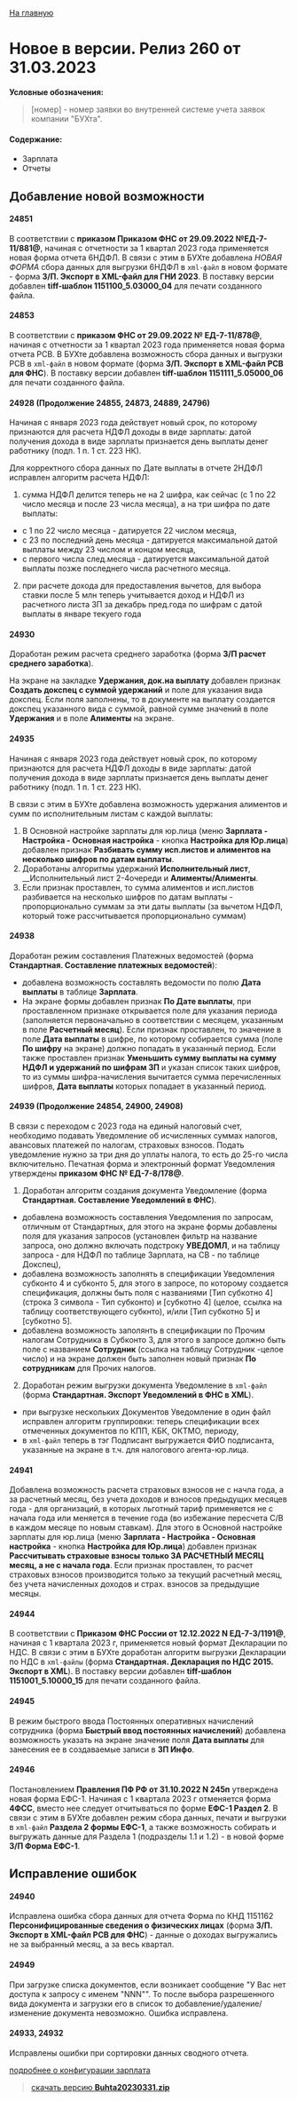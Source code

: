 ﻿[На главную](../../index.md)

# Новое  в версии. Релиз 260 от 31.03.2023

**Условные обозначения:**
 >[номер] - номер заявки во внутренней системе учета заявок компании "БУХта".

#### Содержание: 

- Зарплата
- Отчеты

## Добавление новой возможности

#### 24851
В соответствии с __приказом Приказом ФНС от 29.09.2022 №ЕД-7-11/881@__, начиная с отчетности за 1 квартал 2023 года применяется новая форма отчета 6НДФЛ. В связи с этим в БУХте добавлена _НОВАЯ ФОРМА_ сбора данных для выгрузки 6НДФЛ в `xml-файл` в новом формате - форма __З/П. Экспорт в XML-файл для ГНИ 2023__.
В поставку версии добавлен __tiff-шаблон 1151100_5.03000_04__ для печати созданного файла.

#### 24853
В соответствии с __приказом ФНС от 29.09.2022 № ЕД-7-11/878@__, начиная с отчетности за 1 квартал 2023 года применяется новая форма отчета РСВ.
В БУХте добавлена возможность сбора данных и выгрузки РСВ в `xml-файл` в новом формате (форма __З/П. Экспорт в XML-файл РСВ для ФНС__).
В поставку версии добавлен __tiff-шаблон 1151111_5.05000_06__ для печати созданного файла.

#### 24928 (Продолжение 24855, 24873, 24889, 24796)
Начиная с января 2023 года действует новый срок, по которому признаются для расчета НДФЛ доходы в виде зарплаты: датой получения дохода в виде зарплаты признается день выплаты денег работнику (подп. 1 п. 1 ст. 223 НК).

Для корректного сбора данных по Дате выплаты в отчете 2НДФЛ исправлен алгоритм расчета НДФЛ:
1. сумма НДФЛ делится теперь не на 2 шифра, как сейчас (с 1 по 22 число месяца и после 23 числа месяца), а на три шифра по дате выплаты:
- с 1 по 22 число месяца - датируется 22 числом месяца, 
- с 23 по последний день месяца - датируется максимальной датой выплаты между 23 числом и концом месяца, 
- с первого числа след.месяца - датируется максимальной датой выплаты позже последнего числа расчетного месяца.
2. при расчете дохода для предоставления вычетов, для выбора ставки после 5 млн теперь учитывается доход и НДФЛ из расчетного листа ЗП за декабрь пред.года по шифрам с датой выплаты в январе текуего года

#### 24930
Доработан режим расчета среднего заработка (форма __З/П расчет среднего заработка__).

На экране на закладке __Удержания, док.на выплату__ добавлен признак __Создать докспец с суммой удержаний__ и поле для указания вида докспец. Если поля заполнены, то в документе на выплату создается докспец указанного вида с суммой, равной сумме значений в поле __Удержания__ и в поле __Алименты__ на экране.

#### 24935
Начиная с января 2023 года действует новый срок, по которому признаются для расчета НДФЛ доходы в виде зарплаты: датой получения дохода в виде зарплаты признается день выплаты денег работнику (подп. 1 п. 1 ст. 223 НК).

В связи с этим в БУХте добавлена возможность удержания алиментов и сумм по исполнительным листам с каждой выплаты:

1. В Основной настройке зарплаты для юр.лица (меню __Зарплата - Настройка - Основная настройка__ - кнопка __Настройка для Юр.лица__) добавлен признак __Разбивать сумму исп.листов и алиментов на несколько шифров по датам выплаты__. 
2. Доработаны алгоритмы удержаний __Исполнительный лист__, __Исполнительный лист 2-4очереди и __Алименты/Алименты__.
3. Если признак проставлен, то сумма алиментов и исп.листов разбивается на несколько шифров по датам выплаты - пропорционально суммам за эти даты выплаты (за вычетом НДФЛ, который тоже рассчитывается пропорционально суммам)

#### 24938
Доработан режим составления Платежных ведомостей (форма __Стандартная. Составление платежных ведомостей__): 
- добавлена возможность составлять ведомости по полю __Дата выплаты__ в таблице __Зарплата__.
- На экране формы добавлен признак __По Дате выплаты__, при проставленном признаке открывается поле для указания периода (заполняется первоначально в соответствии с месяцем, указанным в поле __Расчетный месяц__). Если признак проставлен, то значение в поле __Дата выплаты__ в шифре, по которому собирается сумма (поле __По шифру__ на экране) должно попадать в указанный период. Если также проставлен признак __Уменьшить сумму выплаты на сумму НДФЛ и удержаний по шифрам ЗП__ и указан список таких шифров, то из суммы шифра-начисления вычитается сумма перечисленных шифров, __Дата выплаты__ которых попадает в указанный период.

#### 24939 (Продолжение 24854, 24900, 24908)
В связи с переходом с 2023 года на единый налоговый счет, необходимо подавать Уведомление об исчисленных суммах налогов, авансовых платежей по налогам, страховых взносов. Подать уведомление нужно за три дня до уплаты налога, то есть до 25-го числа включительно.
Печатная форма и электронный формат Уведомления утверждены __приказом ФНС № ЕД-7-8/178@__.
1. Доработан алгоритм создания документа Уведомление (форма __Стандартная. Составление Уведомлений в ФНС__).
- добавлена возможность составления Уведомления по запросам, отличным от Стандартных, для этого на экране формы добавлены поля для указания запросов (установлен фильтр на название запроса, оно должно включать подстроку __УВЕДОМЛ__, и на таблицу запроса - для НДФЛ по таблице Зарплата, на СВ - по таблице Докспец),
- добавлена возможность заполнять в спецификации Уведомления субконто 4 и субконто 5, для этого в запросе, по которому создается спецификация, должны быть поля с названиями [Тип субкотно 4] (строка 3 символа - Тип субконто) и [субкотно 4] (целое, ссылка на таблицу соответствующего субкнто), и/или [Тип субкотно 5] и [субкотно 5].
- добавлена возможность заполянть в спецификации по Прочим налогам Сотрудника в Субконто 3, для этого в запросе должно быть поле с названием __Сотрудник__ (ссылка на таблицу Сотрудник -целое число) и на экране должен быть заполнен новый признак __По сотрудникам__ для Прочих налогов.
2. Доработан режим выгрузки документа Уведомление в `xml-файл` (форма __Стандартная. Экспорт Уведомлений в ФНС в XML__).
- при выгрузке нескольких Документов Уведомление в один файл исправлен алгоритм группировки: теперь спецификации всех отмеченных документов по КПП, КБК, ОКТМО, периоду,
- в `xml-файл` теперь в тэг Подписант выгружается ФИО подписанта, указанные на экране в т.ч. для налогового агента-юр.лица.

#### 24941
Добавлена возможность расчета страховых взносов не с начла года, а за расчетный месяц, без учета доходов и взносов предыдущих месяцев года - для организаций, в которых льготный тариф применяется не с начала года или меняется в течение года (во избежание пересчета С/В в каждом месяце по новым ставкам).
Для этого в Основной настройке зарплаты для юр.лица (меню __Зарплата - Настройка - Основная настройка__ - кнопка __Настройка для Юр.лица__) добавлен признак __Рассчитывать страховые взносы только ЗА РАСЧЕТНЫЙ МЕСЯЦ  месяц, а не с начала года__.
Если признак проставлен, то расчет страховых взносов производится только за текущий расчетный месяц, без учета начисленных доходов и страх. взносов за предыдущие месяцы.

#### 24944
В соответствии с __Приказом ФНС России от 12.12.2022 N ЕД-7-3/1191@__, начиная с 1 квартала 2023 г, применяется новый формат Декларации по НДС.
В связи с этим в БУХте доработан алгоритм выгрузки Декларации по НДС в `xml-файлы` (форма __Стандартная. Декларация по НДС 2015. Экспорт в XML__).
В поставку версии добавлен __tiff-шаблон 1151001_5.10000_15__ для печати созданного файла.

#### 24945
В режим быстрого ввода Постоянных оперативных начислений сотрудника (форма __Быстрый ввод постоянных начислений__) добавлена возможность указать на экране значение поля __Дата выплаты__ для занесения ее в создаваемые записи в __ЗП Инфо__. 

#### 24946
Постановлением __Правления ПФ РФ от 31.10.2022 N 245п__ утверждена новая форма ЕФС-1. Начиная с 1 квартала 2023 г отменяется форма __4ФСС__, вместо нее следует отчитываться по форме __ЕФС-1 Раздел 2__.
В связи с этим в БУХте добавлен режим сбора данных, печати и выгрузки в `xml-файл` __Раздела 2 формы ЕФС-1__, а также возможность собирать и выгружать данные для Раздела 1 (подразделы 1.1 и 1.2) - в новой форме __З/П Форма ЕФС-1__.


## Исправление ошибок

#### 24940
Исправлена ошибка сбора данных для отчета Форма по КНД 1151162 __Персонифицированные сведения о физических лицах__ (форма __З/П. Экспорт в XML-файл РСВ для ФНС__) - данные о доходах выгружались не за выбранный месяц, а за весь квартал.

#### 24949
При загрузке списка документов, если возникает сообщение "У Вас нет доступа к запросу с именем "NNN"".
То после выбора разрешенного вида документа и загрузки его в список то добавление/удаление/изменение документа невозможно.
Ошибка исправлена.

#### 24933, 24932
Исправлены ошибки при сортировки данных сводного отчета.

[подробнее о конфигурации зарплата](Стандартная_Зарплата.htm)

>[скачать версию **Buhta20230331.zip**](Buhta20230331.zip)
